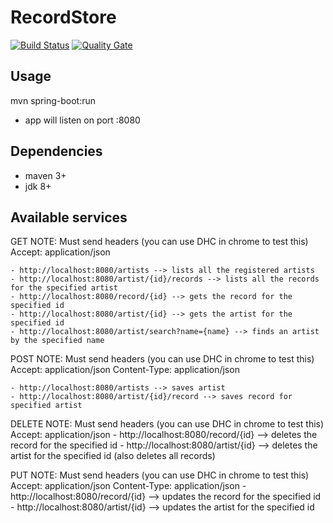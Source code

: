 # RecordStore

[![Build Status](https://travis-ci.org/ferzerkerx/recordstore.svg?branch=master)](https://travis-ci.org/ferzerkerx/recordstore)
[![Quality Gate](https://sonarcloud.io/api/badges/gate?key=com.ferzerkerx%3Arecordstore-webapp)](https://sonarcloud.io/dashboard/index/com.ferzerkerx%3Arecordstore-webapp)

## Usage
mvn spring-boot:run
 - app will listen on port :8080

## Dependencies
 - maven 3+
 - jdk 8+

## Available services
GET
NOTE: Must send headers (you can use DHC in chrome to test this)
Accept: application/json

    - http://localhost:8080/artists --> lists all the registered artists
    - http://localhost:8080/artist/{id}/records --> lists all the records for the specified artist
    - http://localhost:8080/record/{id} --> gets the record for the specified id
    - http://localhost:8080/artist/{id} --> gets the artist for the specified id
    - http://localhost:8080/artist/search?name={name} --> finds an artist by the specified name

POST
NOTE: Must send headers (you can use DHC in chrome to test this)
Accept: application/json
Content-Type: application/json

    - http://localhost:8080/artists --> saves artist
    - http://localhost:8080/artist/{id}/record --> saves record for specified artist

DELETE
NOTE: Must send headers (you can use DHC in chrome to test this)
Accept: application/json
    - http://localhost:8080/record/{id} --> deletes the record for the specified id
    - http://localhost:8080/artist/{id} --> deletes the artist for the specified id (also deletes all records)

PUT
NOTE: Must send headers (you can use DHC in chrome to test this)
Accept: application/json
Content-Type: application/json
    - http://localhost:8080/record/{id} --> updates the record for the specified id
    - http://localhost:8080/artist/{id} --> updates the artist for the specified id
